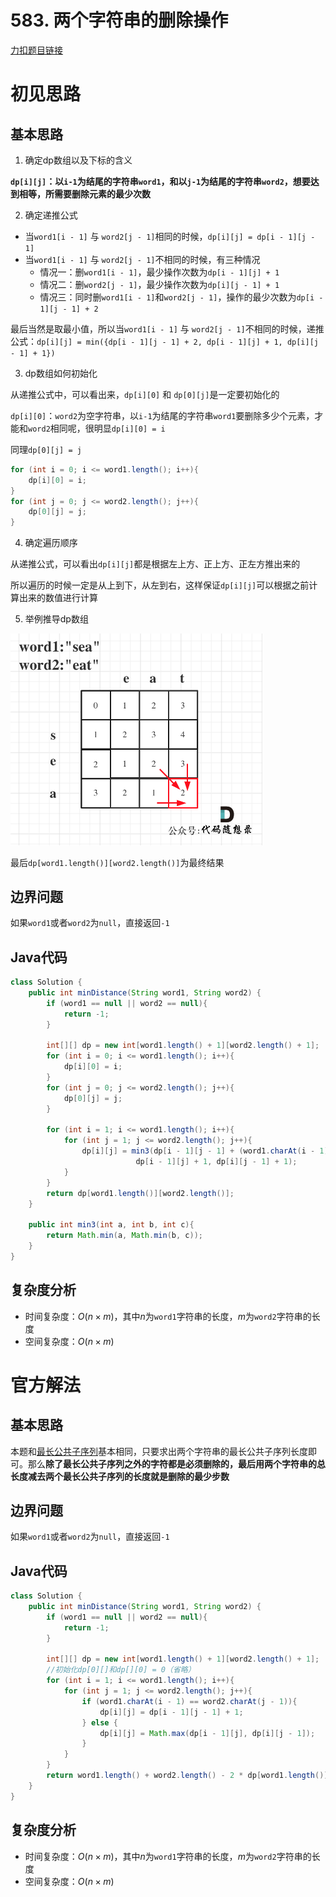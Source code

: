# 583. 两个字符串的删除操作

[力扣题目链接](https://leetcode-cn.com/problems/delete-operation-for-two-strings/)

# 初见思路

## 基本思路

1. 确定dp数组以及下标的含义

<strong>`dp[i][j]`：以`i-1`为结尾的字符串`word1`，和以`j-1`为结尾的字符串`word2`，想要达到相等，所需要删除元素的最少次数</strong>

2. 确定递推公式

- 当`word1[i - 1]` 与 `word2[j - 1]`相同的时候，`dp[i][j] = dp[i - 1][j - 1]`
- 当`word1[i - 1]` 与 `word2[j - 1]`不相同的时候，有三种情况
	- 情况一：删`word1[i - 1]`，最少操作次数为`dp[i - 1][j] + 1`
	- 情况二：删`word2[j - 1]`，最少操作次数为`dp[i][j - 1] + 1`
	- 情况三：同时删`word1[i - 1]`和`word2[j - 1]`，操作的最少次数为`dp[i - 1][j - 1] + 2`

最后当然是取最小值，所以当`word1[i - 1]` 与 `word2[j - 1]`不相同的时候，递推公式：`dp[i][j] = min({dp[i - 1][j - 1] + 2, dp[i - 1][j] + 1, dp[i][j - 1] + 1})`

3. dp数组如何初始化

从递推公式中，可以看出来，`dp[i][0]` 和 `dp[0][j]`是一定要初始化的

`dp[i][0]`：`word2`为空字符串，以`i-1`为结尾的字符串`word1`要删除多少个元素，才能和`word2`相同呢，很明显`dp[i][0] = i`

同理`dp[0][j] = j`

```java
for (int i = 0; i <= word1.length(); i++){
    dp[i][0] = i;
}
for (int j = 0; j <= word2.length(); j++){
    dp[0][j] = j;
}
```

4. 确定遍历顺序

从递推公式，可以看出`dp[i][j]`都是根据左上方、正上方、正左方推出来的

所以遍历的时候一定是从上到下，从左到右，这样保证`dp[i][j]`可以根据之前计算出来的数值进行计算

5. 举例推导dp数组

<img src="../Pictures/583. 两个字符串的删除操作.png" width="80%"/>

最后`dp[word1.length()][word2.length()]`为最终结果

## 边界问题

如果`word1`或者`word2`为`null`，直接返回`-1`

## Java代码
```java
class Solution {
    public int minDistance(String word1, String word2) {
        if (word1 == null || word2 == null){
            return -1;
        }

        int[][] dp = new int[word1.length() + 1][word2.length() + 1];
        for (int i = 0; i <= word1.length(); i++){
            dp[i][0] = i;
        }
        for (int j = 0; j <= word2.length(); j++){
            dp[0][j] = j;
        }

        for (int i = 1; i <= word1.length(); i++){
            for (int j = 1; j <= word2.length(); j++){
                dp[i][j] = min3(dp[i - 1][j - 1] + (word1.charAt(i - 1) == word2.charAt(j - 1) ? 0 : 2),
                            dp[i - 1][j] + 1, dp[i][j - 1] + 1);
            }
        }
        return dp[word1.length()][word2.length()];
    }

    public int min3(int a, int b, int c){
        return Math.min(a, Math.min(b, c));
    }
}
```

## 复杂度分析
- 时间复杂度：$O(n \times m)$，其中$n$为`word1`字符串的长度，$m$为`word2`字符串的长度
- 空间复杂度：$O(n \times m)$

# 官方解法

## 基本思路

本题和<a href="./1143. 最长公共子序列.md">最长公共子序列</a>基本相同，只要求出两个字符串的最长公共子序列长度即可。那么<strong>除了最长公共子序列之外的字符都是必须删除的，最后用两个字符串的总长度减去两个最长公共子序列的长度就是删除的最少步数</strong>

## 边界问题

如果`word1`或者`word2`为`null`，直接返回`-1`

## Java代码
```java
class Solution {
    public int minDistance(String word1, String word2) {
        if (word1 == null || word2 == null){
            return -1;
        }

        int[][] dp = new int[word1.length() + 1][word2.length() + 1];
        //初始化dp[0][]和dp[][0] = 0（省略）
        for (int i = 1; i <= word1.length(); i++){
            for (int j = 1; j <= word2.length(); j++){
                if (word1.charAt(i - 1) == word2.charAt(j - 1)){
                    dp[i][j] = dp[i - 1][j - 1] + 1;
                } else {
                    dp[i][j] = Math.max(dp[i - 1][j], dp[i][j - 1]);
                }
            }
        }
        return word1.length() + word2.length() - 2 * dp[word1.length()][word2.length()];
    }
}
```

## 复杂度分析
- 时间复杂度：$O(n \times m)$，其中$n$为`word1`字符串的长度，$m$为`word2`字符串的长度
- 空间复杂度：$O(n \times m)$